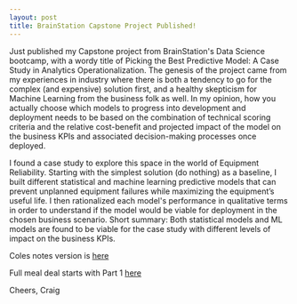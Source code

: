 ```yaml
---
layout: post
title: BrainStation Capstone Project Published!
---
```


Just published my Capstone project from BrainStation's Data Science bootcamp, with a wordy title of Picking the Best Predictive Model: A Case Study in Analytics Operationalization.  The genesis of the project came from my experiences in industry where there is both a tendency to go for the complex (and expensive) solution first, and a healthy skepticism for Machine Learning from the business folk as well.  In my opinion, how you actually choose which models to progress into development and deployment needs to be based on the combination of technical scoring criteria and the relative cost-benefit and projected impact of the model on the business KPIs and associated decision-making processes once deployed.  

I found a case study to explore this space in the world of Equipment Reliability. Starting with the simplest solution (do nothing) as a baseline, I built different statistical and machine learning predictive models that can prevent unplanned equipment failures while maximizing the equipment’s useful life.  I then rationalized each model's performance in qualitative terms in order to understand if the model would be viable for deployment in the chosen business scenario.  Short summary: Both statistical models and ML models are found to be viable for the case study with different levels of impact on the business KPIs.  

Coles notes version is [here](https://github.com/CraigAdams/BrainStation_Capstone/blob/main/reports/Craig_Adams_Capstone_Report.pdf)

Full meal deal starts with Part 1 [here](https://github.com/CraigAdams/BrainStation_Capstone/blob/main/Craig_Adams_Capstone_Part1_July22.md)

Cheers,
Craig

